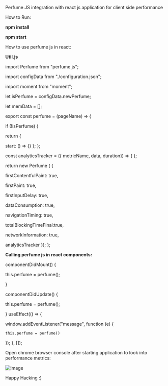 Perfume JS integration with react js application for client side performance

How to Run:

**npm install**

**npm start**

How to use perfume js in react:

**Util.js**

import Perfume from "perfume.js";

import configData from "./configuration.json";

import moment from "moment";

let isPerfume = configData.newPerfume;

let memData = [];

export const perfume = (pageName) => {

if (!isPerfume) {

return 
{
  
  start: () => {}
};
};

const analyticsTracker = ({ metricName, data, duration}) => {
};

return new Perfume ( {

firstContentfulPaint: true,

firstPaint: true,

firstInputDelay: true,  

dataConsumption: true,

navigationTiming: true,

totalBlockingTimeFinal:true,

networkInformation: true,

 analyticsTracker
}); };


**Calling perfume js in react components:**

componentDidMount() {

this.perfume = perfume();

}

componentDidUpdate() {

this.perfume = perfume();

}
useEffect(() => {

window.addEventListener("message", function (e) {

    this.perfume = perfume()
    
});
}, []);

Open chrome browser console after starting application to look into performance metrics: 

![image](https://user-images.githubusercontent.com/23724530/148425867-93647191-9b16-4c15-8ab1-a9a1eea77f5a.png)


Happy Hacking :)
